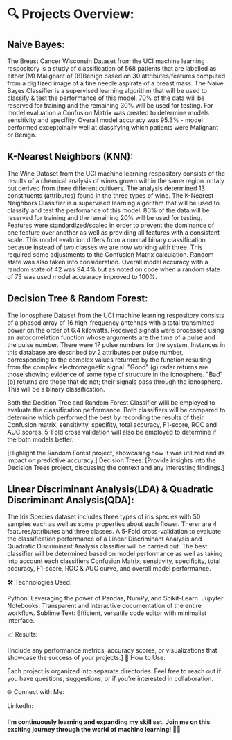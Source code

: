# 🔍 Projects Overview:

## Naive Bayes:
The Breast Cancer Wisconsin Dataset from the UCI machine learning respository is a study of classification of 568 patients that are labelled as either (M) Malignant of (B)Benign based on 30 attributes/features computed from a digitized image of a fine needle aspirate of a breast mass. The Naive Bayes Classifier is a supervised learning algorithm that will be used to classify & test the performance of this model. 70% of the data will be reserved for training and the remaining 30% will be used for testing. For model evaluation a Confusion Matrix was created to determine models sensitivity and specifity. Overall model accuracy was 95.3% - model performed exceptoinally well at classifying which patients were Malignant or Benign.

## K-Nearest Neighbors (KNN):
The Wine Dataset from the UCI machine learning respository consists of the results of a chemical analysis of wines grown within the same region in Italy but derived from three different cultivers. The analysis determined 13 constituents (attributes) found in the three types of wine. The K-Nearest Neighbors Classifier is a supervised learning algorithm that will be used to classify and test the perfomance of this model. 80% of the data will be reserved for training and the remaining 20% will be used for testing. Features were standardized/scaled in order to prevent the dominance of one feature over another as well as providing all features with a consistent scale. This model evalution differs from a normal binary classification becasue instead of two classes we are now working with three. This required some adjustments to the Confusion Matrix calculation. Random state was also taken into consideration. Overall model accuracy with a random state of 42 was 94.4% but as noted on code when a random state of 73 was used model accuaracy improved to 100%.

## Decision Tree & Random Forest:
The Ionosphere Dataset from the UCI machine learning respository consists of a phased array of 16 high-frequency antennas with a total transmitted power on the order of 6.4 kilowatts. Received signals were processed using an autocorrelation function whose arguments are the time of a pulse and the pulse number. There were 17 pulse numbers for the system. Instances in this database are described by 2 attributes per pulse number, corresponding to the complex values returned by the function resulting from the complex electromagnetic signal. "Good" (g) radar returns are those showing evidence of some type of structure in the ionosphere. "Bad" (b) returns are those that do not; their signals pass through the ionosphere. This will be a binary classificstion.

Both the Decition Tree and Random Forest Classifier willl be employed to evaluate the classification performance. Both classifiers will be compared to determine which performed the best by recording the results of their Confusion matrix, sensitivity, specifity, total accuracy, F1-score, ROC and AUC scores. 5-Fold cross validation will also be employed to determine if the both models better.

[Highlight the Random Forest project, showcasing how it was utilized and its impact on predictive accuracy.]
Decision Trees:
[Provide insights into the Decision Trees project, discussing the context and any interesting findings.]

## Linear Discriminant Analysis(LDA) & Quadratic Discriminant Analysis(QDA):
The Iris Species dataset includes three types of iris species with 50 samples each as well as some properties about each flower. Therer are 4 features/attributes and three classes. A 5-Fold cross-validation to evaluate the classification performance of a Linear Discriminant Analysis and Quadratic Discriminant Analysis classifier will be carried out. The best classifier will be determined based on model performance as well as taking into account each classifiers Confusion Matrix, sensitivity, specificity, total accuracy, F1-score, ROC & AUC curve, and overall model performance.

🛠️ Technologies Used:

Python: Leveraging the power of Pandas, NumPy, and Scikit-Learn.
Jupyter Notebooks: Transparent and interactive documentation of the entire workflow.
Sublime Text: Efficient, versatile code editor with minimalist interface.

📈 Results:

[Include any performance metrics, accuracy scores, or visualizations that showcase the success of your projects.]
🔗 How to Use:

Each project is organized into separate directories. Feel free to reach out if you have questions, suggestions, or if you're interested in collaboration.

🌐 Connect with Me:

LinkedIn: [
](https://www.linkedin.com/in/faridatlawal/)

#### I'm continuously learning and expanding my skill set. Join me on this exciting journey through the world of machine learning! 🤖✨

